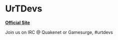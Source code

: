 UrTDevs
=======
__[Official Site](http://urtdevs.urban-terror.info)__


Join us on IRC @ Quakenet or Gamesurge, #urtdevs


